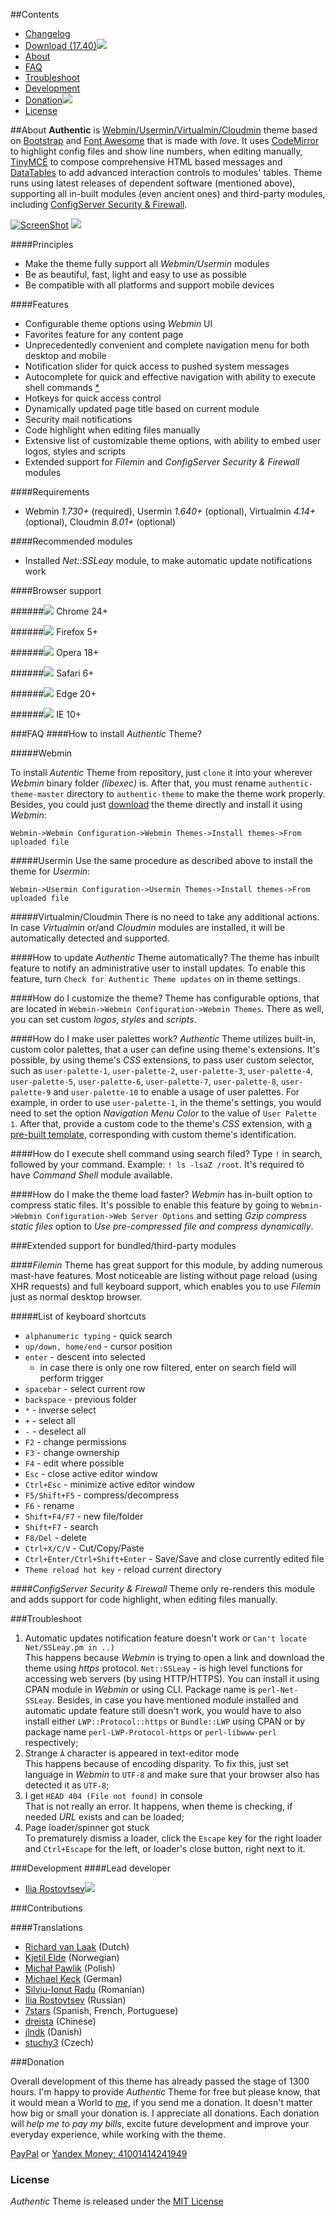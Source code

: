 ##Contents
* [Changelog](https://github.com/qooob/authentic-theme/blob/master/CHANGELOG.md)
* [Download (17.40)![](https://rostovtsev.ru/pub/media/icons/download-23x14.png)](https://raw.githubusercontent.com/qooob/authentic-theme/master/.build/authentic-theme-latest.wbt.gz)
* [About](#about)
* [FAQ](#faq)
* [Troubleshoot](#troubleshoot)
* [Development](#development)
* [Donation![](https://rostovtsev.ru/pub/media/icons/heart-23x15.png)](https://www.paypal.com/cgi-bin/webscr?cmd=_donations&lc=us&business=programming%40rostovtsev%2eru&currency_code=USD&bn=PP%2dDonationsBF%3abtn_donateCC_LG%2egif%3aNonHostedGuest)
* [License](https://github.com/qooob/authentic-theme/blob/master/LICENSE)

##About
**Authentic** is [Webmin/](https://github.com/webmin/webmin)[Usermin/](https://github.com/webmin/usermin)[Virtualmin/](https://www.virtualmin.com/)[Cloudmin](http://webmin.com/cloudmin.html) theme based on [Bootstrap](https://github.com/twbs/bootstrap) and [Font Awesome](https://github.com/FortAwesome/Font-Awesome) that is made with _love_. It uses [CodeMirror](http://codemirror.net/) to highlight config files and show line numbers, when editing manually, [TinyMCE](http://www.tinymce.com/) to compose comprehensive HTML based messages and [DataTables](http://www.datatables.net/) to add advanced interaction controls to modules' tables. Theme runs using latest releases of dependent software (mentioned above), supporting all in-built modules (even ancient ones) and third-party modules, including [ConfigServer Security & Firewall](http://configserver.com/cp/csf.html).

[![ScreenShot](https://raw.githubusercontent.com/qooob/authentic-theme/master/images/screenshot.png)](http://youtu.be/f_oy3qX2GXo)
![](https://rostovtsev.ru/pub/media/screenshots/screenshot-pallets-1710.png)

####Principles
* Make the theme fully support all _Webmin/Usermin_ modules
* Be as beautiful, fast, light and easy to use as possible
* Be compatible with all platforms and support mobile devices

####Features
* Configurable theme options using _Webmin_ UI
* Favorites feature for any content page
* Unprecedentedly convenient and complete navigation menu for both desktop and mobile
* Notification slider for quick access to pushed system messages
* Autocomplete for quick and effective navigation with ability to execute shell commands [*](https://github.com/qooob/authentic-theme#how-do-i-execute-shell-command-using-search-filed)
* Hotkeys for quick access control
* Dynamically updated page title based on current module
* Security mail notifications
* Code highlight when editing files manually
* Extensive list of customizable theme options, with ability to embed user logos, styles and scripts
* Extended support for _Filemin_ and _ConfigServer Security & Firewall_ modules

####Requirements
* Webmin _1.730+_ (required), Usermin _1.640+_ (optional), Virtualmin _4.14+_ (optional), Cloudmin _8.01+_ (optional)

####Recommended modules
* Installed _Net::SSLeay_ module, to make automatic update notifications work

####Browser support

######![](https://rostovtsev.ru/pub/media/icons/chrome-16.png) Chrome 24+

######![](https://rostovtsev.ru/pub/media/icons/firefox-16.png) Firefox 5+

######![](https://rostovtsev.ru/pub/media/icons/opera-16.png) Opera 18+

######![](https://rostovtsev.ru/pub/media/icons/safari-16.png) Safari 6+

######![](https://rostovtsev.ru/pub/media/icons/edge-16.png) Edge 20+

######![](https://rostovtsev.ru/pub/media/icons/internet-explorer-16.png) IE 10+


###FAQ
####How to install _Authentic_ Theme?

#####Webmin

  To install _Autentic_ Theme from repository, just `clone` it into your wherever _Webmin_ binary folder _(libexec)_ is. After that, you must rename `authentic-theme-master` directory to `authentic-theme` to make the theme work properly. Besides, you could just [download](https://raw.githubusercontent.com/qooob/authentic-theme/master/.build/authentic-theme-latest.wbt.gz) the theme directly and install it using _Webmin_:

  `Webmin->Webmin Configuration->Webmin Themes->Install themes->From uploaded file`

#####Usermin
  Use the same procedure as described above to install the theme for _Usermin_:

  `Webmin->Usermin Configuration->Usermin Themes->Install themes->From uploaded file`


#####Virtualmin/Cloudmin
There is no need to take any additional actions. In case _Virtualmin_ or/and _Cloudmin_ modules are installed, it will be automatically detected and supported.

####How to update _Authentic_ Theme automatically?
The theme has inbuilt feature to notify an administrative user to install updates. To enable this feature, turn `Check for Authentic Theme updates` on in theme settings.

####How do I customize the theme?
Theme has configurable options, that are located in `Webmin->Webmin Configuration->Webmin Themes`. There as well, you can set custom _logos_, _styles_ and _scripts_.


####How do I make user palettes work?
_Authentic_ Theme utilizes built-in, custom color palettes, that a user can define using theme's extensions. It's possible, by using theme's _CSS_ extensions, to pass user custom selector, such as `user-palette-1`, `user-palette-2`, `user-palette-3`, `user-palette-4`, `user-palette-5`, `user-palette-6`, `user-palette-7`, `user-palette-8`, `user-palette-9` and `user-palette-10` to enable a usage of user palettes. For example, in order to use `user-palette-1`, in the theme's settings, you would need to set the option _Navigation Menu Color_ to the value of `User Palette 1`. After that, provide a custom code to the theme's _CSS_ extension, with [a pre-built template](http://codepen.io/qooob/pen/dYaPvj), corresponding with custom theme's identification.

####How do I execute shell command using search filed?
Type `!` in search, followed by your command. Example: `! ls -lsaZ /root`. It's required to have _Command Shell_ module available.

####How do I make the theme load faster?
_Webmin_ has in-built option to compress static files.  It's possible to enable this feature by going to `Webmin->Webmin Configuration->Web Server Options` and setting _Gzip compress static files_ option to _Use pre-compressed file and compress dynamically_.

###Extended support for bundled/third-party modules

####_Filemin_
Theme has great support for this module, by adding numerous mast-have features. Most noticeable are listing without page reload (using XHR requests) and full keyboard support, which enables you to use _Filemin_ just as normal desktop browser.

#####List of keyboard shortcuts

  * `alphanumeric typing` - quick search
  * `up/down, home/end` - cursor position
  * `enter` - descent into selected
    * in case there is only one row filtered, enter on search field will perform trigger
  * `spacebar` - select current row
  * `backspace` - previous folder
  * `*` - inverse select
  * `+` - select all
  * `-` - deselect all
  * `F2` - change permissions
  * `F3` - change ownership
  * `F4` - edit where possible
  * `Esc` - close active editor window
  * `Ctrl+Esc` - minimize active editor window
  * `F5/Shift+F5` - compress/decompress
  * `F6` - rename
  * `Shift+F4/F7` - new file/folder
  * `Shift+F7` - search
  * `F8/Del` - delete
  * `Ctrl+X/C/V` - Cut/Copy/Paste
  * `Ctrl+Enter/Ctrl+Shift+Enter` - Save/Save and close currently edited file
  * `Theme reload hot key` - reload current directory

####_ConfigServer Security & Firewall_
Theme only re-renders this module and adds support for code highlight, when editing files manually.


###Troubleshoot
1. Automatic updates notification feature doesn't work or `Can't locate Net/SSLeay.pm in ..)`<br>
   This happens because _Webmin_ is trying to open a link and download the theme using _https_ protocol. `Net::SSLeay` - is high level functions for accessing web servers (by using HTTP/HTTPS). You can install it using CPAN module in _Webmin_ or using CLI. Package name is `perl-Net-SSLeay`. Besides, in case you have mentioned module installed and automatic update feature still doesn't work, you would have to also install either `LWP::Protocol::https` or `Bundle::LWP` using CPAN or by package name `perl-LWP-Protocol-https` or `perl-libwww-perl` respectively;
2. Strange `Â` character is appeared in text-editor mode<br>
   This happens because of encoding disparity. To fix this, just set language in _Webmin_ to `UTF-8` and make sure that your browser also has detected it as `UTF-8`;
3. I get `HEAD 404 (File not found)` in console<br>
   That is not really an error. It happens, when theme is checking, if needed _URL_ exists and can be loaded;
4. Page loader/spinner got stuck<br>
   To prematurely dismiss a loader, click the `Escape` key for the right loader and `Ctrl+Escape` for the left, or loader's close button, right next to it.

###Development
####Lead developer
* [Ilia Rostovtsev](https://rostovtsev.ru)[![](https://rostovtsev.ru/pub/media/icons/stackoverflow-23x15.png)](http://stackoverflow.com/users/1455661/ilia-rostovtsev)


###Contributions

####Translations
* [Richard van Laak](https://github.com/Rvanlaak) (Dutch)
* [Kjetil Elde](https://github.com/w00p) (Norwegian)
* [Michał Pawlik](https://github.com/majk-p) (Polish)
* [Michael Keck](https://github.com/mkkeck) (German)
* [Silviu-Ionut Radu](https://github.com/sealview) (Romanian)
* [Ilia Rostovtsev](https://github.com/qooob) (Russian)
* [7stars](https://github.com/7starsone) (Spanish, French, Portuguese)
* [dreista](https://github.com/Dreista) (Chinese)
* [jlndk](https://github.com/jlndk) (Danish)
* [stuchy3](https://github.com/stuchy3) (Czech)

###Donation

 Overall development of this theme has already passed the stage of 1300 hours. I'm happy to provide _Authentic_ Theme for free but please know, that it would mean a World to _[me](https://rostovtsev.ru)_, if you send me a donation. It doesn't matter how big or small your donation is. I appreciate all donations. Each donation will _help me to pay my bills_, excite future development and improve your everyday experience, while working with the theme.

<a href="https://www.paypal.com/cgi-bin/webscr?cmd=_donations&lc=us&business=programming%40rostovtsev%2eru&currency_code=USD&bn=PP%2dDonationsBF%3abtn_donateCC_LG%2egif%3aNonHostedGuest">PayPal</a> or <a href="https://money.yandex.ru" alt="41001414241949">Yandex Money: 41001414241949</a>

### License

_Authentic_ Theme is released under the [MIT License](https://github.com/qooob/authentic-theme/blob/master/LICENSE)

